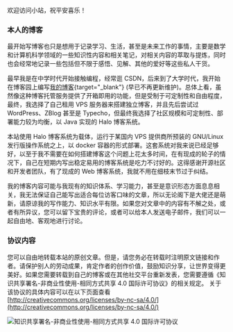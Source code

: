 欢迎访问小站，祝平安喜乐！

### 本人的博客
最开始写博客也只是想用于记录学习、生活，甚至是未来工作的事情，主要是数学和计算机科学领域的一些知识性内容和相关笔记，对相关内容的萃取与提炼，同时也会经常地记录一些包括但不限于感悟、见解、其他的爱好等这些私人干货。

最早我是在中学时代开始接触编程，经常逛 CSDN，后来到了大学时代，我开始在博客园上编写[我的博客](https://yenyuloong.cnblogs.com/){target="_blank"} (早已不再更新维护)。总体上看，虽然像这种博客托管服务提供了开箱即用的功能，但是受制于可定制性和自由程度，最终，我选择了自己租用 VPS 服务器来搭建独立博客，并且先后尝试过 WordPress、ZBlog 甚至是 Typecho，但最终我选择了社区规模和可定制性、部署能力较为均衡，以 Java 实现的 Halo 博客系统。

本站使用 Halo 博客系统为载体，运行于某国内 VPS 提供商所预装的 GNU/Linux 发行版操作系统之上，以 docker 容器的形式部署。这套系统对我来说已经足够好，以至于我不需要在如何搭建博客这个问题上花太多时间，在有现成的轮子的情况下，自己在短期内写出稳定易用的博客系统是吃力不讨好的。这得感谢开源社区和开发者团队，有了现成的 Web 博客系统，我就不用在细枝末节过于纠结。

我的博客内容可能与我现有的知识体系、学习能力，甚至是意识形态方面息息相关，我无法保证自己能写出适合每位访客口味的文章，所以无论阁下是大佬还是萌新，请原谅我的写作能力、知识水平有限。如果您对文章中的内容有不解之处，或者有所异议，您可以留下宝贵的评论，或者可以给本人发送电子邮件，我们可以一起自由地、客观地进行讨论。

<!--
### 阅读、评论
**阅读**：您可以不受限制地、自由地阅读本站任何公开的内容。
**评论**：如果您有评论权限，您可以自由地对文章进行评论。但是，污言秽语、散布谣言、政治敏感和包含一切非法内容的评论，都是本站所不可容忍并坚决打击的。
-->

### 协议内容
您可以自由地转载本站的原创文章。但是，请您务必在转载时注明原文链接和作者。请保护别人的劳动成果，肯定作者的创作价值，鼓励知识分享，让世界变得更美好。如果您需要转载到自己的博客或在其他社交平台重新发表，您需要遵循《知识共享署名-非商业性使用-相同方式共享 4.0 国际许可协议》的相关规定。
关于该协议的具体内容可以在以下页面查看
[http://creativecommons.org/licenses/by-nc-sa/4.0/](http://creativecommons.org/licenses/by-nc-sa/4.0/)

![知识共享署名-非商业性使用-相同方式共享 4.0 国际许可协议](https://i.creativecommons.org/l/by-nc-sa/4.0/88x31.png)